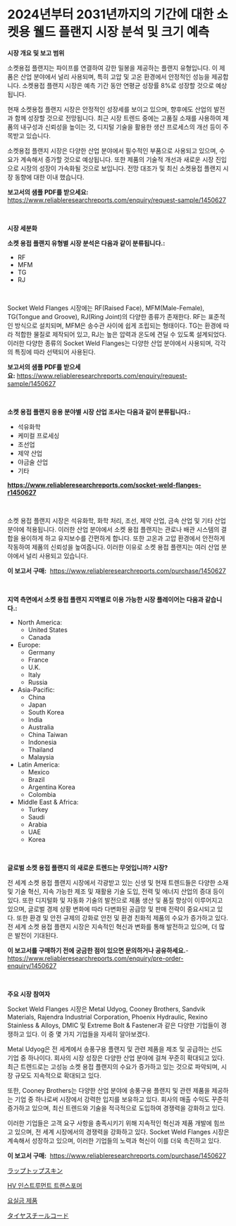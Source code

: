 <p><h1>2024년부터 2031년까지의 기간에 대한 소켓용 웰드 플랜지 시장 분석 및 크기 예측</h1></p><p><strong>시장 개요 및 보고 범위</strong></p>
<p><p>소켓용접 플랜지는 파이프를 연결하여 강한 밀봉을 제공하는 플랜지 유형입니다. 이 제품은 산업 분야에서 널리 사용되며, 특히 고압 및 고온 환경에서 안정적인 성능을 제공합니다. 소켓용접 플랜지 시장은 예측 기간 동안 연평균 성장률 8%로 성장할 것으로 예상됩니다.</p><p>현재 소켓용접 플랜지 시장은 안정적인 성장세를 보이고 있으며, 향후에도 산업의 발전과 함께 성장할 것으로 전망됩니다. 최근 시장 트렌드 중에는 고품질 소재를 사용하여 제품의 내구성과 신뢰성을 높이는 것, 디지털 기술을 활용한 생산 프로세스의 개선 등이 주목받고 있습니다.</p><p>소켓용접 플랜지 시장은 다양한 산업 분야에서 필수적인 부품으로 사용되고 있으며, 수요가 계속해서 증가할 것으로 예상됩니다. 또한 제품의 기술적 개선과 새로운 시장 진입으로 시장의 성장이 가속화될 것으로 보입니다. 전망 대조가 및 최신 소켓용접 플랜지 시장 동향에 대한 이내 했습니다.</p></p>
<p><strong>보고서의 샘플 PDF를 받으세요:</strong> <a href="https://www.reliableresearchreports.com/enquiry/request-sample/1450627">https://www.reliableresearchreports.com/enquiry/request-sample/1450627</a></p>
<p>&nbsp;</p>
<p><strong>시장 세분화</strong></p>
<p><strong>소켓 용접 플랜지 유형별 시장 분석은 다음과 같이 분류됩니다.:</strong></p>
<p><ul><li>RF</li><li>MFM</li><li>TG</li><li>RJ</li></ul></p>
<p>&nbsp;</p>
<p><p>Socket Weld Flanges 시장에는 RF(Raised Face), MFM(Male-Female), TG(Tongue and Groove), RJ(Ring Joint)의 다양한 종류가 존재한다. RF는 표준적인 방식으로 설치되며, MFM은 송수관 사이에 쉽게 조립되는 형태이다. TG는 환경에 따라 적합한 물질로 제작되어 있고, RJ는 높은 압력과 온도에 견딜 수 있도록 설계되었다. 이러한 다양한 종류의 Socket Weld Flanges는 다양한 산업 분야에서 사용되며, 각각의 특징에 따라 선택되어 사용된다.</p></p>
<p><strong>보고서의 샘플 PDF를 받으세요:</strong>&nbsp;<a href="https://www.reliableresearchreports.com/enquiry/request-sample/1450627">https://www.reliableresearchreports.com/enquiry/request-sample/1450627</a></p>
<p>&nbsp;</p>
<p><strong> 소켓 용접 플랜지 응용 분야별 시장 산업 조사는 다음과 같이 분류됩니다.:</strong></p>
<p><ul><li>석유화학</li><li>케미컬 프로세싱</li><li>조선업</li><li>제약 산업</li><li>야금술 산업</li><li>기타</li></ul></p>
<p><strong><a href="https://www.reliableresearchreports.com/socket-weld-flanges-r1450627">https://www.reliableresearchreports.com/socket-weld-flanges-r1450627</a></strong></p>
<p>&nbsp;</p>
<p><p>소켓 용접 플랜지 시장은 석유화학, 화학 처리, 조선, 제약 산업, 금속 산업 및 기타 산업 분야에 적용됩니다. 이러한 산업 분야에서 소켓 용접 플랜지는 관로나 배관 시스템의 결합을 용이하게 하고 유지보수를 간편하게 합니다. 또한 고온과 고압 환경에서 안전하게 작동하여 제품의 신뢰성을 높여줍니다. 이러한 이유로 소켓 용접 플랜지는 여러 산업 분야에서 널리 사용되고 있습니다.</p></p>
<p><strong>이 보고서 구매:</strong>&nbsp; <a href="https://www.reliableresearchreports.com/purchase/1450627">https://www.reliableresearchreports.com/purchase/1450627</a></p>
<p>&nbsp;</p>
<p><strong>지역 측면에서 소켓 용접 플랜지 지역별로 이용 가능한 시장 플레이어는 다음과 같습니다.:</strong></p>
<p><ul>
    <li>
        North America:
        <ul>
            <li>United States</li>
            <li>Canada</li>
        </ul>
    </li>
    <li>
        Europe:
        <ul>
            <li>Germany</li>
            <li>France</li>
            <li>U.K.</li>
            <li>Italy</li>
            <li>Russia</li>
        </ul>
    </li>
    <li>
        Asia-Pacific:
        <ul>
            <li>China</li>
            <li>Japan</li>
            <li>South Korea</li>
            <li>India</li>
            <li>Australia</li>
            <li>China Taiwan</li>
            <li>Indonesia</li>
            <li>Thailand</li>
            <li>Malaysia</li>
        </ul>
    </li>
    <li>
        Latin America:
        <ul>
            <li>Mexico</li>
            <li>Brazil</li>
            <li>Argentina Korea</li>
            <li>Colombia</li>
        </ul>
    </li>
    <li>
        Middle East & Africa:
        <ul>
            <li>Turkey</li>
            <li>Saudi</li>
            <li>Arabia</li>
            <li>UAE</li>
            <li>Korea</li>
        </ul>
    </li>
    </ul></p>
<p>&nbsp;</p>
<p><strong>글로벌 소켓 용접 플랜지 의 새로운 트렌드는 무엇입니까? 시장?</strong></p>
<p><p>전 세계 소켓 용접 플랜지 시장에서 각광받고 있는 신생 및 현재 트렌드들은 다양한 소재 및 기술 혁신, 지속 가능한 제조 및 재활용 기술 도입, 전력 및 에너지 산업의 증대 등이 있다. 또한 디지털화 및 자동화 기술의 발전으로 제품 생산 및 품질 향상이 이루어지고 있으며, 글로벌 경제 상황 변화에 따라 다변화된 공급망 및 판매 전략이 중요시되고 있다. 또한 환경 및 안전 규제의 강화로 안전 및 환경 친화적 제품의 수요가 증가하고 있다. 전 세계 소켓 용접 플랜지 시장은 지속적인 혁신과 변화를 통해 발전하고 있으며, 더 많은 발전이 기대된다.</p></p>
<p><strong>이 보고서를 구매하기 전에 궁금한 점이 있으면 문의하거나 공유하세요.</strong>- <a href="https://www.reliableresearchreports.com/enquiry/pre-order-enquiry/1450627">https://www.reliableresearchreports.com/enquiry/pre-order-enquiry/1450627</a></p>
<p>&nbsp;</p>
<p><strong>주요 시장 참여자</strong></p>
<p><p>Socket Weld Flanges 시장은 Metal Udyog, Cooney Brothers, Sandvik Materials, Rajendra Industrial Corporation, Phoenix Hydraulic, Rexino Stainless & Alloys, DMIC 및 Extreme Bolt & Fastener과 같은 다양한 기업들이 경쟁하고 있다. 이 중 몇 가지 기업들을 자세히 알아보겠다.</p><p>Metal Udyog은 전 세계에서 송풍구용 플랜지 및 관련 제품을 제조 및 공급하는 선도 기업 중 하나이다. 회사의 시장 성장은 다양한 산업 분야에 걸쳐 꾸준히 확대되고 있다. 최근 트렌드로는 고성능 소켓 용접 플랜지의 수요가 증가하고 있는 것으로 파악되며, 시장 규모도 지속적으로 확대되고 있다.</p><p>또한, Cooney Brothers는 다양한 산업 분야에 송풍구용 플랜지 및 관련 제품을 제공하는 기업 중 하나로써 시장에서 강력한 입지를 보유하고 있다. 회사의 매출 수익도 꾸준히 증가하고 있으며, 최신 트렌드와 기술을 적극적으로 도입하여 경쟁력을 강화하고 있다.</p><p>이러한 기업들은 고객 요구 사항을 충족시키기 위해 지속적인 혁신과 제품 개발에 힘쓰고 있으며, 전 세계 시장에서의 경쟁력을 강화하고 있다. Socket Weld Flanges 시장은 계속해서 성장하고 있으며, 이러한 기업들의 노력과 혁신이 이를 더욱 촉진하고 있다.</p></p>
<p><strong>이 보고서 구매:</strong>&nbsp;&nbsp;<a href="https://www.reliableresearchreports.com/purchase/1450627">https://www.reliableresearchreports.com/purchase/1450627</a></p>
<p><p><a href="https://medium.com/@johneahan44556754/%E3%83%A9%E3%83%83%E3%83%97%E3%83%88%E3%83%83%E3%83%97%E3%82%B9%E3%82%AD%E3%83%B3%E5%B8%82%E5%A0%B4%E8%A6%8F%E6%A8%A1%E3%81%A8%E5%B8%82%E5%A0%B4%E3%83%88%E3%83%AC%E3%83%B3%E3%83%89-%E5%AE%8C%E5%85%A8%E3%81%AA%E6%A5%AD%E7%95%8C%E6%A6%82%E8%A6%81-2024%E5%B9%B4%E3%81%8B%E3%82%892031%E5%B9%B4%E3%81%BE%E3%81%A7-c07f019b5f1e">ラップトップスキン</a></p><p><a href="https://medium.com/@rowedrowe/hv-%EA%B3%84%EA%B8%B0-%EB%B3%80%EC%95%95%EA%B8%B0-%EC%8B%9C%EC%9E%A5-%EB%B6%84%EC%84%9D-%EB%B0%8F-%ED%81%AC%EA%B8%B0-%EC%A0%84%EB%A7%9D%EC%9D%80-2024%EB%85%84%EB%B6%80%ED%84%B0-2031%EB%85%84%EA%B9%8C%EC%A7%80%EC%9D%98-%EA%B8%B0%EA%B0%84%EC%9D%84-%EB%8C%80%EC%83%81%EC%9C%BC%EB%A1%9C-%ED%95%A9%EB%8B%88%EB%8B%A4-b89e2da05521">HV 인스트루먼트 트랜스포머</a></p><p><a href="https://medium.com/@matthiasdkins856/%EB%B9%84%EB%87%A8%EA%B3%84%EC%86%8D-%EC%A0%9C%ED%92%88-%EC%8B%9C%EC%9E%A5-%EB%B3%B4%EA%B3%A0%EC%84%9C%EB%8A%94-%EC%9D%B4-%EC%8B%9C%EC%9E%A5%EC%9D%98-%EC%B5%9C%EC%8B%A0-%ED%8A%B8%EB%A0%8C%EB%93%9C%EC%99%80-%EC%84%B1%EC%9E%A5-%EA%B8%B0%ED%9A%8C%EB%A5%BC-%EB%93%9C%EB%9F%AC%EB%83%85%EB%8B%88%EB%8B%A4-85fba39b3058">요실금 제품</a></p><p><a href="https://medium.com/@sebastianhodges1/%E3%82%BF%E3%82%A4%E3%83%A4%E7%94%A8%E3%82%B9%E3%83%81%E3%83%BC%E3%83%AB%E3%82%B3%E3%83%BC%E3%83%89%E5%B8%82%E5%A0%B4%E5%B1%95%E6%9C%9B-%E7%94%A3%E6%A5%AD%E6%A6%82%E8%A6%81%E3%81%A8%E4%BA%88%E6%B8%AC-2024%E5%B9%B4%E3%81%8B%E3%82%892031%E5%B9%B4-4108163af703">タイヤスチールコード</a></p></p>
